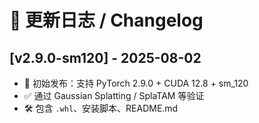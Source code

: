 # 📓 更新日志 / Changelog

## [v2.9.0-sm120] - 2025-08-02
- 🎉 初始发布：支持 PyTorch 2.9.0 + CUDA 12.8 + sm_120
- ✅ 通过 Gaussian Splatting / SplaTAM 等验证
- 🛠️ 包含 `.whl`、安装脚本、README.md
